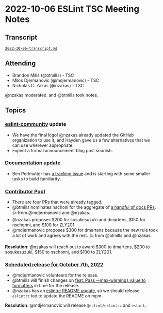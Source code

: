 # 2022-10-06 ESLint TSC Meeting Notes

## Transcript

[`2022-10-06-transcript.md`](2022-10-06-transcript.md)

## Attending

* Brandon Mills (@btmills) - TSC
* Milos Djermanovic (@mdjermanovic) - TSC
* Nicholas C. Zakas (@nzakas) - TSC

@nzakas moderated, and @btmills took notes.

## Topics

### [eslint-community](https://github.com/eslint-community) update

* We have the final logo! @nzakas already updated the GitHub organization to use it, and Hayden gave us a few alternatives that we can use wherever appropriate.
* Expect a formal announcement blog post soonish.

### [Documentation update](https://github.com/eslint/eslint/issues/16365)

* Ben Perlmutter has [a tracking issue](https://github.com/eslint/eslint/issues/16365) and is starting with some smaller tasks to build familiarity.

### [Contributor Pool](https://github.com/issues?q=org%3Aeslint+label%3A%22contributor+pool%22+merged%3A2022-09-01..2022-10-06)

* There are [four PRs](https://github.com/issues?q=org%3Aeslint+label%3A%22contributor+pool%22+merged%3A2022-09-01..2022-10-06) that were already tagged.
* @btmills nominates nschoni for the aggregate of [a handful of docs PRs](https://github.com/issues?q=org%3Aeslint+author%3Anschonni+merged%3A2022-09-01..2022-10-06+). :+1: from @mdjermanovic and @nzakas.
* @nzakas proposes $200 for sosukesuzuki and dmartens, $150 for nschonni, and $100 for ZLY201.
* @mdjermanovic proposes $300 for dmartens because the new rule took a lot of work and agrees with the rest. :+1: from @btmills and @nzakas.

**Resolution:** @nzakas will reach out to award $300 to dmartens, $200 to sosukesuzuki, $150 to nschonni, and $100 to ZLY201.

### [Scheduled release for October 7th, 2022](https://github.com/eslint/eslint/issues/16351)

* @mdjermanovic volunteers for the release.
* @btmills will finish changes on [feat: Pass --max-warnings value to formatters](https://github.com/eslint/eslint/pull/16348) in time for the release.
* @nzakas has an [eslintrc README update](https://github.com/eslint/eslintrc/pull/92), so we should release `eslintrc` too to update the README on mpm.

**Resolution:** @mdjermanovic will release `@eslint/eslintrc` and `eslint`.
